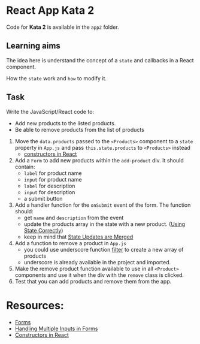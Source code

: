 # React App Kata 2

Code for **Kata 2** is available in the `app2` folder.

## Learning aims

The idea here is understand the concept of a `state` and callbacks in a React component.

How the `state` work and `how` to modify it.

## Task

Write the JavaScript/React code to: 
* Add new products to the listed products.
* Be able to remove products from the list of products


1. Move the `data.products` passed to the `<Products>` component to a `state` property in `App.js` and pass `this.state.products` to `<Products>` instead
    * [constructors in React](https://facebook.github.io/react/docs/react-component.html#constructor)
2. Add a `Form` to add new products within the `add-product` div. It should contain:
    * `label` for product name
    * `input` for product name
    * `label` for description
    * `input` for description
    * a submit button
2. Add a handler function for the `onSubmit` event of the form. The function should:
    * get `name` and `description` from the event
    * update the products array in the state with a new product. ([Using State Correctly](https://facebook.github.io/react/docs/state-and-lifecycle.html#using-state-correctly))
    * keep in mind that [State Updates are Merged](https://facebook.github.io/react/docs/state-and-lifecycle.html#state-updates-are-merged)
3. Add a function to remove a product in `App.js` 
    * you could use underscore function [filter](http://underscorejs.org/#filter) to create a new array of products
    * underscore is already available in the project and imported.
4. Make the remove product function available to use in all `<Product>` components and use it when the div with the `remove` class is clicked.
5. Test that you can add products and remove them from the app.

# Resources:

* [Forms](https://facebook.github.io/react/docs/forms.html)
* [Handling Multiple Inputs in Forms](https://facebook.github.io/react/docs/forms.html#handling-multiple-inputs)
* [Constructors in React](https://facebook.github.io/react/docs/react-component.html#constructor)